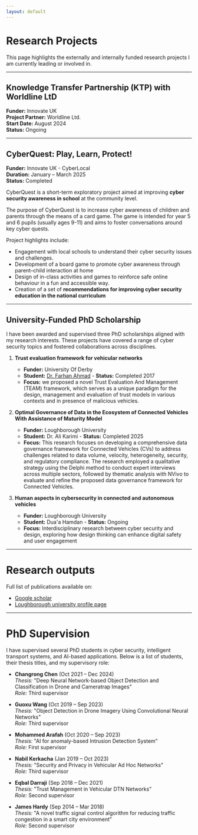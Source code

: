 ```yaml
---
layout: default
---
```


# Research Projects

This page highlights the externally and internally funded research projects 
I am currently leading or involved in. 

---

## Knowledge Transfer Partnership (KTP) with Worldline LtD

**Funder:** Innovate UK  
**Project Partner:** Worldline Ltd.  
**Start Date:** August 2024  
**Status:** Ongoing



---

## CyberQuest: Play, Learn, Protect!

**Funder:** Innovate UK - CyberLocal  
**Duration:** January – March 2025  
**Status:** Completed

CyberQuest is a short-term exploratory project aimed at improving 
**cyber security awareness in school** at the community level. 

The purpose of CyberQuest is to increase cyber awareness of children and parents 
through the means of a card game. The game is intended for year 5 and 6 pupils 
(usually ages 9-11) and aims to foster conversations around key cyber quests.

Project highlights include:  
- Engagement with local schools to understand their cyber security issues and challenges.  
- Development of a board game to promote cyber awareness through parent–child 
interaction at home  
- Design of in-class activities and games to reinforce safe online behaviour in a fun and accessible way.  
- Creation of a set of **recommendations for improving cyber security education in the national curriculum**

---

## University-Funded PhD Scholarship

I have been awarded and supervised three PhD scholarships aligned with my research interests. 
These projects have covered a range of cyber security topics and fostered collaborations across disciplines.

1. **Trust evaluation framework for vehicular networks**
	- **Funder:** University Of Derby
	- **Student:** [Dr. Farhan Ahmad](https://www.linkedin.com/in/farhan-ahmad-phd-2b4ba330/) - **Status:** Completed 2017
	- **Focus:**  we proposed a novel Trust Evaluation And Management (TEAM) framework,
which serves as a unique paradigm for the design, management and evaluation of trust models in
various contexts and in presence of malicious vehicles.

2. **Optimal Governance of Data in the Ecosystem of
Connected Vehicles With Assistance of Maturity
Model**
	- **Funder:** Loughborough University
	- **Student:** Dr. Ali Karimi - **Status:** Completed 2025
	- **Focus:** This research focuses on developing a comprehensive data governance 
	framework for Connected Vehicles (CVs) to address challenges related to data volume, 
	velocity, heterogeneity, security, and regulatory compliance. 
	The research employed a qualitative strategy using the Delphi method
	 to conduct expert interviews across multiple sectors, followed by thematic analysis 
	 with NVivo to evaluate and refine the proposed data governance framework for Connected 
	 Vehicles.

3. **Human aspects in cybersecurity in connected and autonomous vehicles** 
	- **Funder:** Loughborough University
	- **Student:** Dua'a Hamdan  - **Status:** Ongoing  
	- **Focus:** Interdisciplinary research between cyber security and design, 
	 exploring how design thinking can enhance digital safety and user engagement
	 
---

# Research outputs

Full list of publications available on: 
-	[Google scholar](https://scholar.google.de/citations?user=yNx6iUwAAAAJ&hl=en)  
-	[Loughborough university profile page](https://publications.lboro.ac.uk/publications/all/collated/scha.html)

---

# PhD Supervision

I have supervised several PhD students in cyber security, intelligent transport systems, 
and AI-based applications. 
Below is a list of students, their thesis titles, and my supervisory role:


- **Changrong Chen** (Oct 2021 – Dec 2024)  
  *Thesis:* "Deep Neural Network-based Object Detection and Classification in Drone and Cameratrap Images"  
  *Role:* Third supervisor

- **Guoxu Wang** (Oct 2019 – Sep 2023)  
  *Thesis:* "Object Detection in Drone Imagery Using Convolutional Neural Networks"  
  *Role:* Third supervisor

- **Mohammed Arafah** (Oct 2020 – Sep 2023)  
  *Thesis:* "AI for anomaly-based Intrusion Detection System"  
  *Role:* First supervisor

- **Nabil Kerkacha** (Jan 2019 – Oct 2023)  
  *Thesis:* "Security and Privacy in Vehicular Ad Hoc Networks"  
  *Role:* Third supervisor

- **Eqbal Darraji** (Sep 2018 – Dec 2021)  
  *Thesis:* "Trust Management in Vehicular DTN Networks"  
  *Role:* Second supervisor

- **James Hardy** (Sep 2014 – Mar 2018)  
  *Thesis:* "A novel traffic signal control algorithm for reducing traffic congestion in a smart city environment"  
  *Role:* Second supervisor


